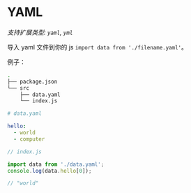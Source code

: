 # YAML

_支持扩展类型: `yaml`, `yml`_

导入 yaml 文件到你的 js `import data from './filename.yaml'`。

例子：

```bash
.
├── package.json
└── src
    ├── data.yaml
    └── index.js
```

```yaml
# data.yaml

hello:
  - world
  - computer
```

```js
// index.js

import data from './data.yaml';
console.log(data.hello[0]);

// "world"
```

